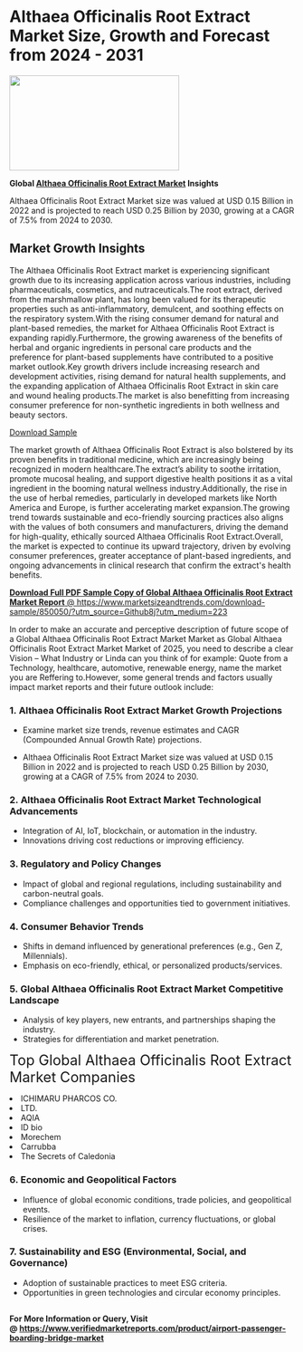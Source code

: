 <H1>Althaea Officinalis Root Extract Market Size, Growth and Forecast from 2024 - 2031</H1><img class="aligncenter size-medium wp-image-584254" src="https://thirdeyenews.in/wp-content/uploads/2024/09/Global-Market-Research-300x168.jpeg" alt="" width="300" height="168" /><p><strong>Global&nbsp;<a href="https://www.marketsizeandtrends.com/download-sample/850050/?utm_source=Github8j?utm_medium=223">Althaea Officinalis Root Extract Market</a> Insights</strong></p><p>Althaea Officinalis Root Extract Market size was valued at USD 0.15 Billion in 2022 and is projected to reach USD 0.25 Billion by 2030, growing at a CAGR of 7.5% from 2024 to 2030.</p><p><h2>Market Growth Insights</h2> <p>The Althaea Officinalis Root Extract market is experiencing significant growth due to its increasing application across various industries, including pharmaceuticals, cosmetics, and nutraceuticals.The root extract, derived from the marshmallow plant, has long been valued for its therapeutic properties such as anti-inflammatory, demulcent, and soothing effects on the respiratory system.With the rising consumer demand for natural and plant-based remedies, the market for Althaea Officinalis Root Extract is expanding rapidly.Furthermore, the growing awareness of the benefits of herbal and organic ingredients in personal care products and the preference for plant-based supplements have contributed to a positive market outlook.Key growth drivers include increasing research and development activities, rising demand for natural health supplements, and the expanding application of Althaea Officinalis Root Extract in skin care and wound healing products.The market is also benefitting from increasing consumer preference for non-synthetic ingredients in both wellness and beauty sectors.</p> <p><a href="download_sample_link">Download Sample</a></p> <p>The market growth of Althaea Officinalis Root Extract is also bolstered by its proven benefits in traditional medicine, which are increasingly being recognized in modern healthcare.The extract’s ability to soothe irritation, promote mucosal healing, and support digestive health positions it as a vital ingredient in the booming natural wellness industry.Additionally, the rise in the use of herbal remedies, particularly in developed markets like North America and Europe, is further accelerating market expansion.The growing trend towards sustainable and eco-friendly sourcing practices also aligns with the values of both consumers and manufacturers, driving the demand for high-quality, ethically sourced Althaea Officinalis Root Extract.Overall, the market is expected to continue its upward trajectory, driven by evolving consumer preferences, greater acceptance of plant-based ingredients, and ongoing advancements in clinical research that confirm the extract's health benefits.</p> <p><a href="get_more_link"></p><p><span class=""><strong>Download Full PDF Sample Copy of Global Althaea Officinalis Root Extract Market Report</strong> @ <a href="https://www.marketsizeandtrends.com/download-sample/850050/?utm_source=Github8j?utm_medium=223" target="_blank">https://www.marketsizeandtrends.com/download-sample/850050/?utm_source=Github8j?utm_medium=223</a></span></p><p>In order to make an accurate and perceptive description of future scope of a Global&nbsp;Althaea Officinalis Root Extract Market Market as Global&nbsp;Althaea Officinalis Root Extract Market Market of 2025, you need to describe a clear Vision &ndash; What Industry or Linda can you think of for example: Quote from a Technology, healthcare, automotive, renewable energy, name the market you are Reffering to.However, some general trends and factors usually impact market reports and their future outlook include:</p><h3>1.&nbsp;<strong>Althaea Officinalis Root Extract Market Growth Projections</strong></h3><ul><li>Examine market size trends, revenue estimates and CAGR (Compounded Annual Growth Rate) projections.</li><li><p>Althaea Officinalis Root Extract Market size was valued at USD 0.15 Billion in 2022 and is projected to reach USD 0.25 Billion by 2030, growing at a CAGR of 7.5% from 2024 to 2030.</p></li></ul><h3>2.&nbsp;<strong>Althaea Officinalis Root Extract Market Technological Advancements</strong></h3><ul><li>Integration of AI, IoT, blockchain, or automation in the industry.</li><li>Innovations driving cost reductions or improving efficiency.</li></ul><h3>3.&nbsp;<strong>Regulatory and Policy Changes</strong></h3><ul><li>Impact of global and regional regulations, including sustainability and carbon-neutral goals.</li><li>Compliance challenges and opportunities tied to government initiatives.</li></ul><h3>4.&nbsp;<strong>Consumer Behavior Trends</strong></h3><ul><li>Shifts in demand influenced by generational preferences (e.g., Gen Z, Millennials).</li><li>Emphasis on eco-friendly, ethical, or personalized products/services.</li></ul><h3>5.&nbsp;<strong>Global Althaea Officinalis Root Extract Market Competitive Landscape</strong></h3><ul><li>Analysis of key players, new entrants, and partnerships shaping the industry.</li><li>Strategies for differentiation and market penetration.</li></ul><p data-pm-slice="1 1 []"><span style="color: inherit; font-family: inherit; font-size: 25px;">Top Global Althaea Officinalis Root Extract Market Companies</span></p><div class="" data-test-id=""><p><li>ICHIMARU PHARCOS CO.</li><li> LTD.</li><li> AQIA</li><li> ID bio</li><li> Morechem</li><li> Carrubba</li><li> The Secrets of Caledonia</li></p></div><h3>6.&nbsp;<strong>Economic and Geopolitical Factors</strong></h3><ul><li>Influence of global economic conditions, trade policies, and geopolitical events.</li><li>Resilience of the market to inflation, currency fluctuations, or global crises.</li></ul><h3>7.&nbsp;<strong>Sustainability and ESG (Environmental, Social, and Governance)</strong></h3><ul><li>Adoption of sustainable practices to meet ESG criteria.</li><li>Opportunities in green technologies and circular economy principles.</li></ul><h2><strong style="font-size: 14px;">For More Information or Query, Visit @&nbsp;</strong><a style="background-color: #ffffff; font-size: 14px;" href="https://www.marketsizeandtrends.com/report/althaea-officinalis-root-extract-market/" target="_blank">https://www.verifiedmarketreports.com/product/airport-passenger-boarding-bridge-market</a></h2>
